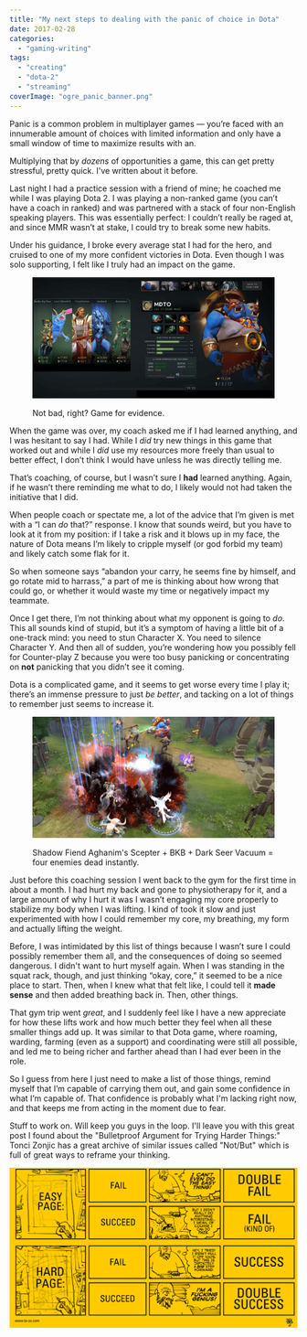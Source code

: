 ```yaml
---
title: "My next steps to dealing with the panic of choice in Dota"
date: 2017-02-28
categories: 
  - "gaming-writing"
tags: 
  - "creating"
  - "dota-2"
  - "streaming"
coverImage: "ogre_panic_banner.png"
---
```


Panic is a common problem in multiplayer games — you’re faced with an innumerable amount of choices with limited information and only have a small window of time to maximize results with an.

Multiplying that by _dozens_ of opportunities a game, this can get pretty stressful, pretty quick. I've written about it before.

Last night I had a practice session with a friend of mine; he coached me while I was playing Dota 2. I was playing a non-ranked game (you can’t have a coach in ranked) and was partnered with a stack of four non-English speaking players. This was essentially perfect: I couldn’t really be raged at, and since MMR wasn’t at stake, I could try to break some new habits.

Under his guidance, I broke every average stat I had for the hero, and cruised to one of my more confident victories in Dota. Even though I was solo supporting, I felt like I truly had an impact on the game.

<figure>

![Ogre Magi score comparison](images/ogre_score_comparison.png)

<figcaption>

Not bad, right? Game for evidence.

</figcaption>

</figure>

When the game was over, my coach asked me if I had learned anything, and I was hesitant to say I had. While I _did_ try new things in this game that worked out and while I _did_ use my resources more freely than usual to better effect, I don’t think I would have unless he was directly telling me.

That’s coaching, of course, but I wasn’t sure I **had** learned anything. Again, if he wasn’t there reminding me what to do, I likely would not had taken the initiative that I did.

When people coach or spectate me, a lot of the advice that I’m given is met with a “I can _do_ that?” response. I know that sounds weird, but you have to look at it from my position: if I take a risk and it blows up in my face, the nature of Dota means I’m likely to cripple myself (or god forbid my team) and likely catch some flak for it.

So when someone says “abandon your carry, he seems fine by himself, and go rotate mid to harrass,” a part of me is thinking about how wrong that could go, or whether it would waste my time or negatively impact my teammate.

Once I get there, I’m not thinking about what my opponent is going to _do_. This all sounds kind of stupid, but it’s a symptom of having a little bit of a one-track mind: you need to stun Character X. You need to silence Character Y. And then all of sudden, you’re wondering how you possibly fell for Counter-play Z because you were too busy panicking or concentrating on **not** panicking that you didn’t see it coming.

Dota is a complicated game, and it seems to get worse every time I play it; there’s an immense pressure to just _be better_, and tacking on a lot of things to remember just seems to increase it.

<figure>

![Shadow Fiend group explosion](images/sf_explosion.png)

<figcaption>

Shadow Fiend Aghanim's Scepter + BKB + Dark Seer Vacuum = four enemies dead instantly.

</figcaption>

</figure>

Just before this coaching session I went back to the gym for the first time in about a month. I had hurt my back and gone to physiotherapy for it, and a large amount of why I hurt it was I wasn’t engaging my core properly to stabilize my body when I was lifting. I kind of took it slow and just experimented with how I could remember my core, my breathing, my form and actually lifting the weight.

Before, I was intimidated by this list of things because I wasn’t sure I could possibly remember them all, and the consequences of doing so seemed dangerous. I didn't want to hurt myself again. When I was standing in the squat rack, though, and just thinking “okay, core,” it seemed to be a nice place to start. Then, when I knew what that felt like, I could tell it **made sense** and then added breathing back in. Then, other things.

That gym trip went _great_, and I suddenly feel like I have a new appreciate for how these lifts work and how much better they feel when all these smaller things add up. It was similar to that Dota game, where roaming, warding, farming (even as a support) and coordinating were still all possible, and led me to being richer and farther ahead than I had ever been in the role.

So I guess from here I just need to make a list of those things, remind myself that I’m capable of carrying them out, and gain some confidence in what I’m capable of. That confidence is probably what I'm lacking right now, and that keeps me from acting in the moment due to fear.

Stuff to work on. Will keep you guys in the loop. I'll leave you with this great post I found about the "Bulletproof Argument for Trying Harder Things:" Tonci Zonjic has a great archive of similar issues called "Not/But" which is full of great ways to reframe your thinking.

![](images/argument_for_trying_new_things_tozo.png)
